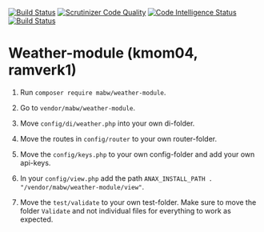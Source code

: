 [![Build Status](https://travis-ci.com/mathiilda/ramverk1-module-kmom04.svg?branch=main)](https://travis-ci.com/mathiilda/ramverk1-module-kmom04)
[![Scrutinizer Code Quality](https://scrutinizer-ci.com/g/mathiilda/ramverk1-module-kmom04/badges/quality-score.png?b=main)](https://scrutinizer-ci.com/g/mathiilda/ramverk1-module-kmom04/?branch=main)
[![Code Intelligence Status](https://scrutinizer-ci.com/g/mathiilda/ramverk1-module-kmom04/badges/code-intelligence.svg?b=main)](https://scrutinizer-ci.com/code-intelligence)
[![Build Status](https://scrutinizer-ci.com/g/mathiilda/ramverk1-module-kmom04/badges/build.png?b=main)](https://scrutinizer-ci.com/g/mathiilda/ramverk1-module-kmom04/build-status/main)

# Weather-module (kmom04, ramverk1)

1. Run <code>composer require mabw/weather-module</code>. 

2. Go to <code>vendor/mabw/weather-module</code>.

3. Move <code>config/di/weather.php</code> into your own di-folder. 

4. Move the routes in <code>config/router</code> to your own router-folder.

5. Move the <code>config/keys.php</code> to your own config-folder and add your own api-keys.

6. In your <code>config/view.php</code> add the path <code>ANAX_INSTALL_PATH . "/vendor/mabw/weather-module/view"</code>.

7. Move the <code>test/validate</code> to your own test-folder. Make sure to move the folder <code>Validate</code> and not individual files for everything to work as expected. 
